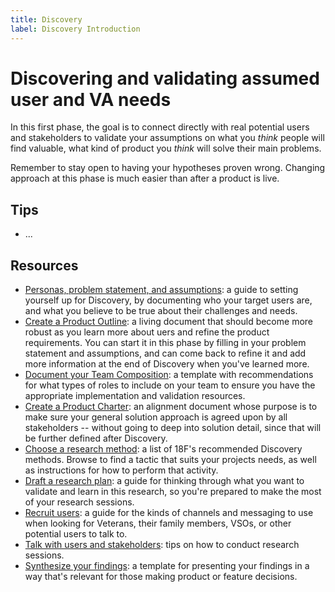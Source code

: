 ```yaml
---
title: Discovery
label: Discovery Introduction
---
```


# Discovering and validating assumed user and VA needs
In this first phase, the goal is to connect directly with real potential users and stakeholders to validate your assumptions on what you *think* people will find valuable, what kind of product you *think* will solve their main problems.

Remember to stay open to having your hypotheses proven wrong. Changing approach at this phase is much easier than after a product is live.

## Tips
- ...

## Resources

- [Personas, problem statement, and assumptions](https://github.com/department-of-veterans-affairs/va-digital-services-platform-docs/blob/rr-edits/content/03-defining-the-project/01-understanding-user-needs.md): a guide to setting yourself up for Discovery, by documenting who your target users are, and what you believe to be true about their challenges and needs. 
- [Create a Product Outline](/): a living document that should become more robust as you learn more about uers and refine the product requirements. You can start it in this phase by filling in your problem statement and assumptions, and can come back to refine it and add more information at the end of Discovery when you've learned more.
- [Document your Team Composition](/): a template with recommendations for what types of roles to include on your team to ensure you have the appropriate implementation and validation resources.
- [Create a Product Charter](/): an alignment document whose purpose is to make sure your general solution approach is agreed upon by all stakeholders -- without going to deep into solution detail, since that will be further defined after Discovery. 
- [Choose a research method](https://methods.18f.gov/discover/): a list of 18F's recommended Discovery methods. Browse to find a tactic that suits your projects needs, as well as instructions for how to perform that activity.
- [Draft a research plan](/): a guide for thinking through what you want to validate and learn in this research, so you're prepared to make the most of your research sessions.
- [Recruit users](/): a guide for the kinds of channels and messaging to use when looking for Veterans, their family members, VSOs, or other potential users to talk to.
- [Talk with users and stakeholders](/): tips on how to conduct research sessions.
- [Synthesize your findings](/): a template for presenting your findings in a way that's relevant for those making product or feature decisions.
